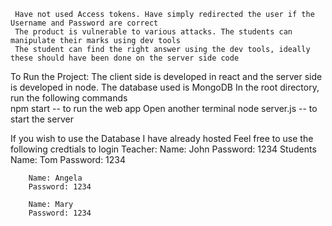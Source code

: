      Have not used Access tokens. Have simply redirected the user if the Username and Password are correct
     The product is vulnerable to various attacks. The students can manipulate their marks using dev tools
     The student can find the right answer using the dev tools, ideally these should have been done on the server side code
  

  To Run the Project:
     The client side is developed in react and the server side is developed in node.
     The database used is MongoDB
     In the root directory, run the following commands  
         npm start -- to run the web app
         Open another terminal
         node server.js -- to start the server
  
  If you wish to use the Database I have already hosted
     Feel free to use the following credtials to login
      Teacher:
         Name: John
         Password: 1234
      Students
        Name: Tom
        Password: 1234

        Name: Angela
        Password: 1234

        Name: Mary
        Password: 1234